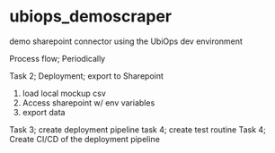 # ubiops_demoscraper
demo sharepoint connector using the UbiOps dev environment

Process flow;
Periodically

Task 2; Deployment; export to Sharepoint
1. load local mockup csv 
2. Access sharepoint w/ env variables
3. export data


Task 3; create deployment pipeline
task 4; create test routine
Task 4; Create CI/CD of the deployment pipeline
